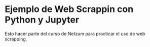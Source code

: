 # Ejemplo de Web Scrappin con Python y Jupyter

Esto hacer parte del curso de Netzum para practicar el uso de web scrapping.

